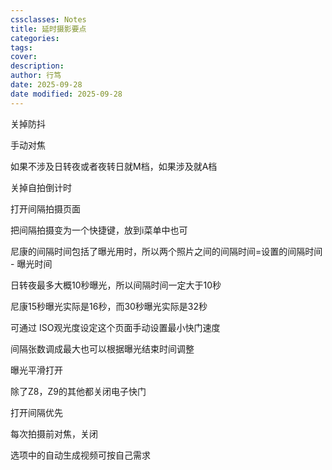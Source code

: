 ```yaml
---
cssclasses: Notes
title: 延时摄影要点
categories: 
tags: 
cover: 
description: 
author: 行笃
date: 2025-09-28 
date modified: 2025-09-28
---
```


关掉防抖

手动对焦

如果不涉及日转夜或者夜转日就M档，如果涉及就A档

关掉自拍倒计时

打开间隔拍摄页面

把间隔拍摄变为一个快捷键，放到i菜单中也可

尼康的间隔时间包括了曝光用时，所以两个照片之间的间隔时间=设置的间隔时间 - 曝光时间

日转夜最多大概10秒曝光，所以间隔时间一定大于10秒

尼康15秒曝光实际是16秒，而30秒曝光实际是32秒

可通过 ISO观光度设定这个页面手动设置最小快门速度

间隔张数调成最大也可以根据曝光结束时间调整

曝光平滑打开

除了Z8，Z9的其他都关闭电子快门

打开间隔优先

每次拍摄前对焦，关闭

选项中的自动生成视频可按自己需求
